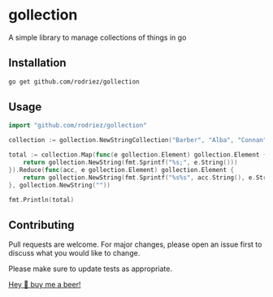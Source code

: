 # gollection
A simple library to manage collections of things in go

## Installation

```bash
go get github.com/rodriez/gollection
```

## Usage

```go
import "github.com/rodriez/gollection"

collection := gollection.NewStringCollection("Barber", "Alba", "Connan")

total := collection.Map(func(e gollection.Element) gollection.Element {
    return gollection.NewString(fmt.Sprintf("%s;", e.String()))
}).Reduce(func(acc, e gollection.Element) gollection.Element {
    return gollection.NewString(fmt.Sprintf("%s%s", acc.String(), e.String()))
}, gollection.NewString(""))

fmt.Println(total)
```

## Contributing
Pull requests are welcome. For major changes, please open an issue first to discuss what you would like to change.

Please make sure to update tests as appropriate.

[Hey 👋 buy me a beer! ](https://www.buymeacoffee.com/rodriez)